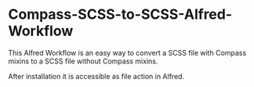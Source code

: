 Compass-SCSS-to-SCSS-Alfred-Workflow
====================================

This Alfred Workflow is an easy way to convert a SCSS file with Compass mixins to a SCSS file without Compass mixins.

After installation it is accessible as file action in Alfred.
